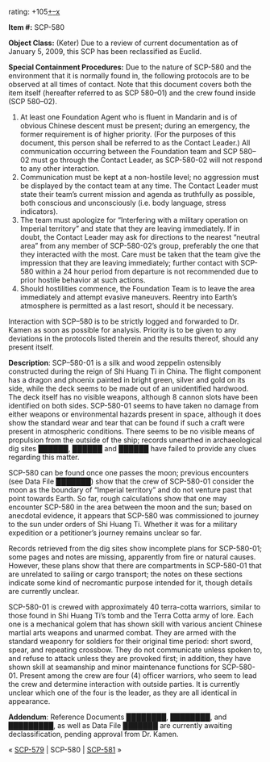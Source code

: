 rating: +105[+](javascript:; "I like it")[–](javascript:; "I don't like it")[x](javascript:; "Cancel my vote")

**Item #:** SCP-580

**Object Class:** (Keter) Due to a review of current documentation as of January 5, 2009, this SCP has been reclassified as Euclid.

**Special Containment Procedures:** Due to the nature of SCP-580 and the environment that it is normally found in, the following protocols are to be observed at all times of contact. Note that this document covers both the item itself (hereafter referred to as SCP 580–01) and the crew found inside (SCP 580–02).

1.  At least one Foundation Agent who is fluent in Mandarin and is of obvious Chinese descent must be present; during an emergency, the former requirement is of higher priority. (For the purposes of this document, this person shall be referred to as the Contact Leader.) All communication occurring between the Foundation team and SCP 580–02 must go through the Contact Leader, as SCP-580-02 will not respond to any other interaction.
2.  Communication must be kept at a non-hostile level; no aggression must be displayed by the contact team at any time. The Contact Leader must state their team’s current mission and agenda as truthfully as possible, both conscious and unconsciously (i.e. body language, stress indicators).
3.  The team must apologize for “Interfering with a military operation on Imperial territory” and state that they are leaving immediately. If in doubt, the Contact Leader may ask for directions to the nearest “neutral area” from any member of SCP-580-02’s group, preferably the one that they interacted with the most. Care must be taken that the team give the impression that they are leaving immediately; further contact with SCP-580 within a 24 hour period from departure is not recommended due to prior hostile behavior at such actions.
4.  Should hostilities commence, the Foundation Team is to leave the area immediately and attempt evasive maneuvers. Reentry into Earth’s atmosphere is permitted as a last resort, should it be necessary.

Interaction with SCP–580 is to be strictly logged and forwarded to Dr. Kamen as soon as possible for analysis. Priority is to be given to any deviations in the protocols listed therein and the results thereof, should any present itself.

**Description**: SCP–580-01 is a silk and wood zeppelin ostensibly constructed during the reign of Shi Huang Ti in China. The flight component has a dragon and phoenix painted in bright green, silver and gold on its side, while the deck seems to be made out of an unidentified hardwood. The deck itself has no visible weapons, although 8 cannon slots have been identified on both sides. SCP-580-01 seems to have taken no damage from either weapons or environmental hazards present in space, although it does show the standard wear and tear that can be found if such a craft were present in atmospheric conditions. There seems to be no visible means of propulsion from the outside of the ship; records unearthed in archaeological dig sites ██████, ██████ and ██████ have failed to provide any clues regarding this matter.

SCP-580 can be found once one passes the moon; previous encounters (see Data File ███████) show that the crew of SCP-580-01 consider the moon as the boundary of “Imperial territory” and do not venture past that point towards Earth. So far, rough calculations show that one may encounter SCP-580 in the area between the moon and the sun; based on anecdotal evidence, it appears that SCP-580 was commissioned to journey to the sun under orders of Shi Huang Ti. Whether it was for a military expedition or a petitioner’s journey remains unclear so far.

Records retrieved from the dig sites show incomplete plans for SCP-580-01; some pages and notes are missing, apparently from fire or natural causes. However, these plans show that there are compartments in SCP-580-01 that are unrelated to sailing or cargo transport; the notes on these sections indicate some kind of necromantic purpose intended for it, though details are currently unclear.

SCP-580-01 is crewed with approximately 40 terra-cotta warriors, similar to those found in Shi Huang Ti’s tomb and the Terra Cotta army of lore. Each one is a mechanical golem that has shown skill with various ancient Chinese martial arts weapons and unarmed combat. They are armed with the standard weaponry for soldiers for their original time period: short sword, spear, and repeating crossbow. They do not communicate unless spoken to, and refuse to attack unless they are provoked first; in addition, they have shown skill at seamanship and minor maintenance functions for SCP-580-01. Present among the crew are four (4) officer warriors, who seem to lead the crew and determine interaction with outside parties. It is currently unclear which one of the four is the leader, as they are all identical in appearance.

**Addendum**: Reference Documents ████████, ████████, and █████████, as well as Data File ███████ are currently awaiting declassification, pending approval from Dr. Kamen.

« [SCP-579](/scp-579) | SCP-580 | [SCP-581](/scp-581) »